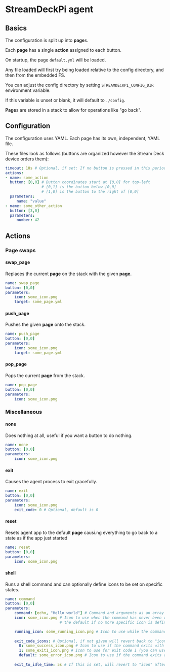 # StreamDeckPi agent

## Basics

The configuration is split up into **page**s.

Each **page** has a single **action** assigned to each button.

On startup, the page `default.yml` will be loaded.

Any file loaded will first try being loaded relative to the config directory, and then from the embedded FS.

You can adjust the config directory by setting `STREAMDECKPI_CONFIG_DIR` environment variable.

If this variable is unset or blank, it will default to `./config`.

**Page**s are stored in a stack to allow for operations like "go back".

## Configuration

The configuration uses YAML. Each page has its own, independent, YAML file.

These files look as follows (buttons are organized however the Stream Deck device orders them):

```yaml
timeout: 10s # Optional, if set: If no button is pressed in this period, go back to previous page
actions:
- name: some_action
  button: [0,0] # Button coordinates start at [0,0] for top-left
                # [0,1] is the button below [0,0]
                # [1,0] is the button to the right of [0,0]
  parameters:
     name: "value"
- name: some_other_action
  button: [3,0]
  parameters:
     number: 42
```

## Actions

### Page swaps

#### swap_page

Replaces the current **page** on the stack with the given **page**.

```yaml
name: swap_page
button: [0,0]
parameters:
    icon: some_icon.png
    target: some_page.yml
```

#### push_page

Pushes the given **page** onto the stack.

```yaml
name: push_page
button: [0,0]
parameters:
    icon: some_icon.png
    target: some_page.yml
```

#### pop_page

Pops the current **page** from the stack.

```yaml
name: pop_page
button: [0,0]
parameters:
    icon: some_icon.png
```

### Miscellaneous

#### none

Does nothing at all, useful if you want a button to do nothing.

```yaml
name: none
button: [0,0]
parameters:
    icon: some_icon.png
```

#### exit

Causes the agent process to exit gracefully.

```yaml
name: exit
button: [0,0]
parameters:
    icon: some_icon.png
    exit_code: 0 # Optional, default is 0
```

#### reset

Resets agent app to the default **page** causi.ng everything to go back to a state as if the app just started

```yaml
name: reset
button: [0,0]
parameters:
    icon: some_icon.png
```

#### shell

Runs a shell command and can optionally define icons to be set on specific states.

```yaml
name: command
button: [0,0]
parameters:
    command: [echo, "Hello world"] # Command and arguments as an array
    icon: some_icon.png # Icon to use when the command has never been run or as
                        # the default if no more specific icon is defined (see below)

    running_icon: some_running_icon.png # Icon to use while the command is running (optional)
  
    exit_code_icons: # Optional, if not given will revert back to "icon" immediately after exit
      0: some_success_icon.png # Icon to use if the command exits with code 0 (usually, this means success)
      1: some_exit1_icon.png # Icon to use for exit code 1 (you can use any number exit code to handle)
      default: some_error_icon.png # Icon to use if the command exits and no explicit icon is defined
    
    exit_to_idle_time: 5s # If this is set, will revert to "icon" after this time after the process exited
```
